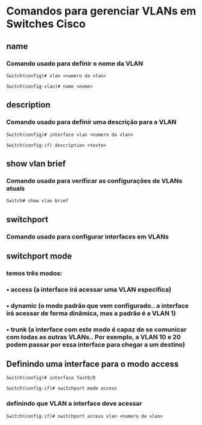 # Comandos para gerenciar VLANs em Switches Cisco

## name

### Comando usado para definir o nome da VLAN

```
Switch(config)# vlan <numero da vlan>

Switch(config-vlan)# name <nome>
```

## description

### Comando usado para definir uma descrição para a VLAN

```
Switch(config)# interface vlan <numero da vlan>

Switch(config-if) description <texto>
```

## show vlan brief

### Comando usado para verificar as configurações de VLANs atuais

```
Switch# show vlan brief
```

## switchport

### Comando usado para configurar interfaces em VLANs

## switchport mode

### temos três modos:

### • access (a interface irá acessar uma VLAN especifica)

### • dynamic (o modo padrão que vem configurado.. a interface irá acessar de forma dinâmica, mas a padrão é a VLAN 1)

### • trunk (a interface com este modo é capaz de se comunicar com todas as outras VLANs.. Por exemplo, a VLAN 10 e 20 podem passar por essa interface para chegar a um destino)

## Definindo uma interface para o modo access

```
Switch(config)# interface fast0/0

Switch(config-if)# switchport mode access
```
### definindo que VLAN a interface deve acessar

```
Switch(config-if)# switchport access vlan <numero da vlan>
```